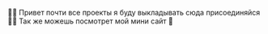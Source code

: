 👍🏻 Привет почти все проекты я буду выкладывать сюда присоединяйся 🙏🏻
Так же можешь посмотрет мой мини сайт 🤗